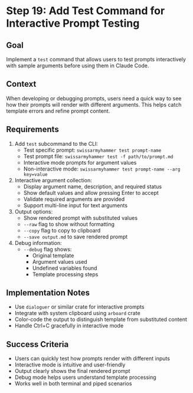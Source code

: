 # Step 19: Add Test Command for Interactive Prompt Testing

## Goal
Implement a `test` command that allows users to test prompts interactively with sample arguments before using them in Claude Code.

## Context
When developing or debugging prompts, users need a quick way to see how their prompts will render with different arguments. This helps catch template errors and refine prompt content.

## Requirements
1. Add `test` subcommand to the CLI:
   - Test specific prompt: `swissarmyhammer test prompt-name`
   - Test prompt file: `swissarmyhammer test -f path/to/prompt.md`
   - Interactive mode prompts for argument values
   - Non-interactive mode: `swissarmyhammer test prompt-name --arg key=value`
2. Interactive argument collection:
   - Display argument name, description, and required status
   - Show default values and allow pressing Enter to accept
   - Validate required arguments are provided
   - Support multi-line input for text arguments
3. Output options:
   - Show rendered prompt with substituted values
   - `--raw` flag to show without formatting
   - `--copy` flag to copy to clipboard
   - `--save output.md` to save rendered prompt
4. Debug information:
   - `--debug` flag shows:
     - Original template
     - Argument values used
     - Undefined variables found
     - Template processing steps

## Implementation Notes
- Use `dialoguer` or similar crate for interactive prompts
- Integrate with system clipboard using `arboard` crate
- Color-code the output to distinguish template from substituted content
- Handle Ctrl+C gracefully in interactive mode

## Success Criteria
- Users can quickly test how prompts render with different inputs
- Interactive mode is intuitive and user-friendly
- Output clearly shows the final rendered prompt
- Debug mode helps users understand template processing
- Works well in both terminal and piped scenarios